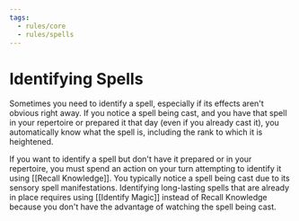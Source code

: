 ```yaml
---
tags:
  - rules/core
  - rules/spells
---
```

# Identifying Spells

Sometimes you need to identify a spell, especially if its effects aren't obvious right away. If you notice a spell being cast, and you have that spell in your repertoire or prepared it that day (even if you already cast it), you automatically know what the spell is, including the rank to which it is heightened.  
  
If you want to identify a spell but don't have it prepared or in your repertoire, you must spend an action on your turn attempting to identify it using [[Recall Knowledge]]. You typically notice a spell being cast due to its sensory spell manifestations. Identifying long-lasting spells that are already in place requires using [[Identify Magic]] instead of Recall Knowledge because you don't have the advantage of watching the spell being cast.